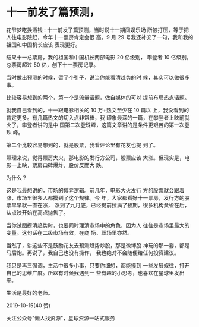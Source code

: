 # 十一前发了篇预测，

花爷梦呓换酒钱 : 十一前发了篇预测，当时说十一期间娱乐场 所被打压，等于把人往电影院赶，今年十一票房肯定会很 高。9 月 29 号我还补充了一句，我和我的祖国和中国机长应该 表现更好。

结果十一总票房，我的祖国和中国机长两部电影 20 亿级别， 攀登者 10 亿级别，总票房超过 50 亿，创下十一票房记录。

当时做出预测的时候，留了个引子，说当你能看清趋势的时 候，其实可以做很多事。

比较容易想到的两个，第一个是流量话题，做自媒体的可以 提前布局热点话题。

就我自己看到的，十一跟电影相关的 10 万+热文至少在 10 篇以 上，我没看到的肯定更多。有几篇热文的切入点非常棒，我 印象最深的一篇，在攀登者上映前就火了，攀登者讲的是中 国第二次登珠峰，这篇文章讲的是条件更艰苦的第一次登珠 峰。

第二个比较容易想到的，就是股票，我看评论里有花友也提 到了。

照理来说，觉得票房大火，那电影的发行方公司，股票应该 大涨。但现实是，电影一上映，票房口碑爆炸，股价反而大 跌。

为什么？

这是我最想讲的，市场的博弈逻辑。前几年，电影大火发行 方的股票就会跟着涨，市场里很多人都摸到了这个规律。今 年，大家都看好十一票房，发行方的股票早早就一直在涨， 涨到了九月底，已经提前拉满了预期，很多机构黄雀在后， 从点映开始在高点抛售了。

当你试图摸清趋势时，也要同时理清市场中的角色，因为人 往往是市场里最大的变量。这句话在二级市场有效，在商 场、职场里亦然。

当然了，讲这些不是鼓励花友去预测趋势炒股，那是微博股 神玩的那一套，都是马后炮。再说了，我自己也没有操作， 我也绝对不会随便给任何投资建议。

我只是再三强调，生活中很多小事，只要你细想，都能摸到 一些发展规律，打开自己的思维广度。所以有时候我遇到一 些有趣的小思考，也喜欢在星球里发出来。

生活是最好的老师。

2019-10-15(40 赞)

关注公众号"懒人找资源"，星球资源一站式服务
